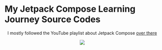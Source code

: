 # My Jetpack Compose Learning Journey Source Codes

<p align="center">
  I mostly followed the YouTube playlist about Jetpack Compose <a href="https://www.youtube.com/playlist?list=PLSrm9z4zp4mEWwyiuYgVMWcDFdsebhM-r" align="center">over there</a>
</p>

<p align="center">
  <img src="https://github.com/otamurod/JetpackComposeTutorials/assets/45229689/00d56d73-584d-4a3e-81af-a414aedd63b0">
</p>
